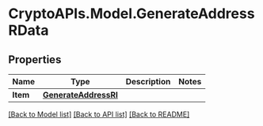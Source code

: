 # CryptoAPIs.Model.GenerateAddressRData

## Properties

Name | Type | Description | Notes
------------ | ------------- | ------------- | -------------
**Item** | [**GenerateAddressRI**](GenerateAddressRI.md) |  | 

[[Back to Model list]](../README.md#documentation-for-models) [[Back to API list]](../README.md#documentation-for-api-endpoints) [[Back to README]](../README.md)

